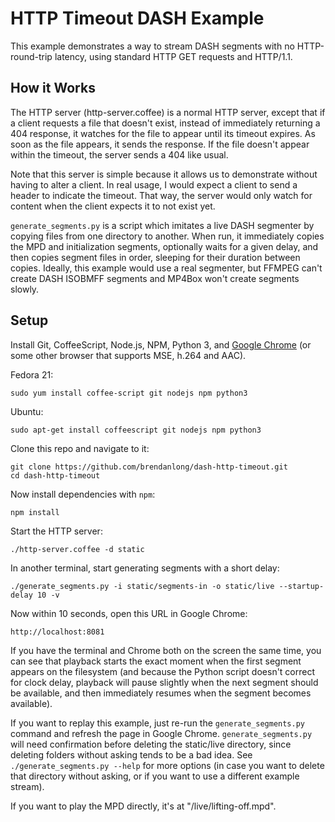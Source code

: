 # HTTP Timeout DASH Example

This example demonstrates a way to stream DASH segments with no HTTP-round-trip latency, using standard HTTP GET requests and HTTP/1.1.

## How it Works

The HTTP server (http-server.coffee) is a normal HTTP server, except that if a client requests a file that doesn't exist, instead of immediately returning a 404 response, it watches for the file to appear until its timeout expires. As soon as the file appears, it sends the response. If the file doesn't appear within the timeout, the server sends a 404 like usual.

Note that this server is simple because it allows us to demonstrate without having to alter a client. In real usage, I would expect a client to send a header to indicate the timeout. That way, the server would only watch for content when the client expects it to not exist yet.

`generate_segments.py` is a script which imitates a live DASH segmenter by copying files from one directory to another. When run, it immediately copies the MPD and initialization segments, optionally waits for a given delay, and then copies segment files in order, sleeping for their duration between copies. Ideally, this example would use a real segmenter, but FFMPEG can't create DASH ISOBMFF segments and MP4Box won't create segments slowly.

## Setup

Install Git, CoffeeScript, Node.js, NPM, Python 3, and [Google Chrome](https://www.google.com/chrome/browser/desktop/) (or some other browser that supports MSE, h.264 and AAC).

Fedora 21:

    sudo yum install coffee-script git nodejs npm python3

Ubuntu:

    sudo apt-get install coffeescript git nodejs npm python3

Clone this repo and navigate to it:

    git clone https://github.com/brendanlong/dash-http-timeout.git
    cd dash-http-timeout

Now install dependencies with `npm`:

    npm install

Start the HTTP server:

    ./http-server.coffee -d static

In another terminal, start generating segments with a short delay:

    ./generate_segments.py -i static/segments-in -o static/live --startup-delay 10 -v

Now within 10 seconds, open this URL in Google Chrome:

    http://localhost:8081

If you have the terminal and Chrome both on the screen the same time, you can see that playback starts the exact moment when the first segment appears on the filesystem (and because the Python script doesn't correct for clock delay, playback will pause slightly when the next segment should be available, and then immediately resumes when the segment becomes available).

If you want to replay this example, just re-run the `generate_segments.py` command and refresh the page in Google Chrome. `generate_segments.py` will need confirmation before deleting the static/live directory, since deleting folders without asking tends to be a bad idea. See `./generate_segments.py --help` for more options (in case you want to delete that directory without asking, or if you want to use a different example stream).

If you want to play the MPD directly, it's at "/live/lifting-off.mpd".
